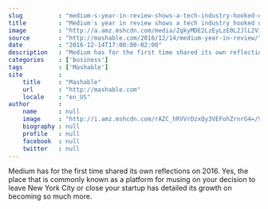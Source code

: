 ```yaml
---
slug          : "medium-s-year-in-review-shows-a-tech-industry-hooked-on-2016-politics"
title         : "Medium's year in review shows a tech industry hooked on 2016 politics"
image         : "http://a.amz.mshcdn.com/media/ZgkyMDE2LzEyLzE0L2JlL2ViNGM0MWNlNzJkYjRhZThhYjE5ZTU4YmVlZTgzMDJhLjM1ZmRjLnBuZwpwCXRodW1iCTEyMDB4NjMwCmUJanBn/8877cd3a/f0e/eb4c41ce-72db-4ae8-ab19-e58beee8302a.jpg"
source        : "http://mashable.com/2016/12/14/medium-year-in-review/"
date          : "2016-12-14T17:00:00-02:00"
description   : "Medium has for the first time shared its own reflections on 2016. Yes, the place that is commonly known as a platform for musing on your decision to leave New York City or close your startup has detailed its growth on becoming so much more."
categories    : ['business']
tags          : ['Mashable']
site          :
    title     : "Mashable"
    url       : "http://mashable.com"
    locale    : "en_US"
author        :
    name      : null
    image     : "http://i.amz.mshcdn.com/rAZC_hRVVrDzxQy3VEFohZrnrG4=/90x90/2016%2F10%2F03%2F8a%2FScreenShot20161003at5.13.14PM.149f5.png"
    biography : null
    profile   : null
    facebook  : null
    twitter   : null
---
```


Medium has for the first time shared its own reflections on 2016. Yes, the place that is commonly known as a platform for musing on your decision to leave New York City or close your startup has detailed its growth on becoming so much more.
